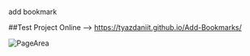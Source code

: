 add bookmark

##Test Project Online --> https://tyazdaniit.github.io/Add-Bookmarks/

![PageArea](https://user-images.githubusercontent.com/56879548/220961756-bcb24a04-cbdd-4902-acdd-f3c182f6806a.jpg)
